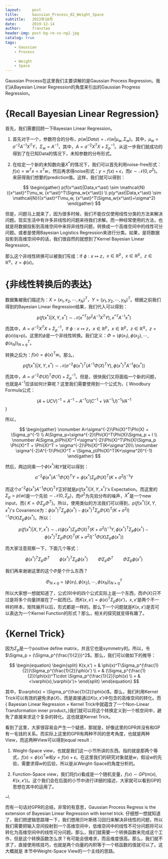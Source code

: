 ```yaml
---
layout:     post
title:      Gaussian_Process_02_Weight_Space
subtitle:   2022年10月
date:       2019-12-14
author:     franztao
header-img: post-bg-re-vs-ng2.jpg
catalog: true
tags:
    - Gaussian
    - Process
    
    - Weight
    - Space
---
```


    

Gaussian Process在这里我们主要讲解的是Gaussian Process Regression。我们从Bayesian Linear Regression的角度来引出的Gaussian Progress Regression。

#  {Recall Bayesian Linear Regression}
首先，我们需要回顾一下Bayesian Linear Regression。

1. 首先对于一个，参数符合的分布，$p(w|Data) = \mathcal{N}(w|\mu_w,\Sigma_w)$。其中，$\mu_w = \sigma^{-2}A^{-1}X^TY$，$\Sigma_w = A^{-1}$，其中，$A=\sigma^{-2}X^TX+\Sigma_p^{-1}$。从这一步我们就成功的得到了在已知Data的情况下，未知参数的分布形式。

2. 在给定一个新的未知数向量$X^\ast$的情况下，我们可以首先利用noise-free形式：$f(x) = w^Tx = x^Tw$，然后再求得noise形式：$y=f(x)+\epsilon$，而$\epsilon \sim \mathcal{N}(0,\sigma^2)$。来获得我们想要的prediction值。这样，我们就可以得到：

$$
\begin{gather}
    p(f(x^\ast)|Data,x^\ast) \sim \mathcal{N}({x^\ast}^T\mu_w, {x^\ast}^T\Sigma_w{x^\ast}) \\
    p(y^\ast|Data,x^\ast) \sim \mathcal{N}({x^\ast}^T\mu_w, {x^\ast}^T\Sigma_w{x^\ast}+\sigma^2)
\end{gather}
$$

但是，问题马上就来了，因为很多时候，我们不能仅仅使用线性分类的方法来解决问题。现实生活中有许多非线性的问题来待我们求解。而一种经常使用的方法，也就是将数据投影到高维空间中来将非线性问题，转换成一个高维空间中的线性可分问题。或者是使用Bayesian Logistics Regression来进行分类。如果，是将数据投影到高维空间中的话，我们很自然的就想到了Kernel Bayesian Linear Regression。

那么这个非线性转换可以被我们写成：If $\phi:x\mapsto z$，$x\in \mathbb{R}^p$，$x\in\mathbb{R}^p$，$z\in\mathbb{R}^q$，$z=\phi(x)$。

#  {非线性转换后的表达}
数据集被我们描述为：$X = (x_1,x_2,\cdots,x_N)^T$，$Y = (y_1,y_2,\cdots,y_N)^T$。根据之前我们得到的Bayesian Linear Regression结果，我们代入可以得到：

$$
\begin{equation}
    p(f(x^\ast)|X,Y,x^\ast) \sim \mathcal{N}({x^\ast}^T(\sigma^{2}A^{-1}X^TY),{x^\ast}^TA^{-1}x^\ast)
\end{equation}
$$

而其中，$A = \sigma^{-2}X^TX+\Sigma_p^{-1}$，If $\phi:x\mapsto z$，$x\in \mathbb{R}^p$，$x\in\mathbb{R}^p$，$z\in\mathbb{R}^q$，$z=\phi(x)$(q>p)。这里的$\phi$是一个非线性转换。我们定义：$\Phi=(\phi(x_1),\phi(x_2),\cdots,\phi(x_N))^T_{N\times q}$。

转换之后为：$f(x) = \phi(x)^Tw$。那么，

$$
\begin{equation}
    p(f(x^\ast)|X,Y,x^\ast) \sim \mathcal{N}(\sigma^{-2}{\phi(x^\ast)}^T(A^{-1}\Phi(X)^TY),{\phi(x^\ast)}^TA^{-1}\phi(x^\ast))
\end{equation}
$$

而其中，$A=\sigma^{-2}\Phi(X)^T\Phi(X) + \Sigma_p^{-1}$。但是，很快我们又将面临一个新的问题，也就是$A^{-1}$应该如何计算呢？这里我们需要使用到一个公式为，{ Woodbury Formula公式：

$$
\begin{equation}
    (A+UCV)^{-1} = A^{-1}-A^{-1}U(C^{-1}+VA^{-1}U)^{-1}VA^{-1}
\end{equation}
$$
}

所以，

$$
\begin{gather}
    \nonumber A=\sigma^{-2}\Phi(X)^T\Phi(X) + \Sigma_p^{-1} \\
    A\Sigma_p=\sigma^{-2}\Phi(X)^T\Phi(X)\Sigma_p + I \\
    \nonumber A\Sigma_p\Phi(X)^T=\sigma^{-2}\Phi(X)^T\Phi(X)\Sigma_p \Phi(X)^T + \Phi(X)^T =  \sigma^{-2}\Phi(X)^T(K+\sigma^2I)\\
    \nonumber \sigma^{-2}A^{-1}\Phi(X)^T = \Sigma_p\Phi(X)^T(K+\sigma^2I)^{-1}
\end{gather}
$$

然后，两边同乘一个$\phi(x^\ast)$和$Y$就可以得到：

$$
\begin{equation}
    \sigma^{-2}\phi(x^\ast)A^{-1}\Phi(X)^TY = \phi(x^\ast)\Sigma_p\Phi(X)^T(K+\sigma^2I)^{-1}Y 
\end{equation}
$$

而这个$\sigma^{-2}\phi(x^\ast)A^{-1}\Phi(X)^TY$正好就是$p(f(x^\ast)|X,Y,x^\ast)$'s Expectation。而这里的$\Sigma_p=p(w)$是一个先验$\sim \mathcal{N}(0,\Sigma_p)$，而$\sigma^2$为先验分布的噪声，$X^\ast$是一个new input，而{ $K = \Phi\Sigma_p\Phi^T$}。所以，使用类似的方法我们可以得到，$p(f(x^\ast)|X,Y,x^\ast)$'s Covarience为：$\phi(x^\ast)^T\Sigma_p\phi(x^\ast) - \phi(x^\ast)^T\Sigma_p\Phi(X)^T(K+\sigma^2I)^{-1}\Phi(X)\Sigma_p\phi(x^\ast)$。所以：

$$
\begin{equation}
    p(f(x^\ast)|X,Y,x^\ast) \sim \mathcal{N}(\phi(x^\ast)\Sigma_p\Phi(X)^T(K+\sigma^2I)^{-1}Y , \phi(x^\ast)^T\Sigma_p\phi(x^\ast) - \phi(x^\ast)^T\Sigma_p\Phi(X)^T(K+\sigma^2I)^{-1}\Phi(X)\Sigma_p\phi(x^\ast) )
\end{equation}
$$

而大家注意观察一下，下面几个等式：

$$
\begin{equation}
    \phi(x^\ast)^T\Sigma_p\Phi^T \qquad \phi(x^\ast)^T\Sigma_p\phi(x^\ast) \qquad
    \Phi\Sigma_p\Phi^T \qquad
    \Phi\Sigma_p\phi(x^\ast) 
\end{equation}
$$

我们再来谢谢这里的这个$\Phi$是个什么东西？

$$
\begin{equation}
    \Phi_{N\times q} = (\phi(x_1),\phi(x_2),\cdots,\phi(x_N))^T_{N\times q}
\end{equation}
$$

所以大家想一想就知道了，公式(9)中的四个公式实际上是一个东西，而$\Phi(X)$只不过是将多个向量拼接在了一起而已。而$K(x,x')=\phi(x)^T\Sigma_p\phi(x')$，$x,x'$是两个不一样的样本，矩阵展开以后，形式都是一样的。那么下一个问题就是$K(x,x')$是否可以表达为一个Kernel Function的形式？那么，相关的探究就变得有趣了。

#  {Kernel Trick}
因为$\Sigma_p$是一个positive define matrix，并且它也是symmetry的。所以，令$\Sigma_p = (\Sigma_p^{\frac{1}{2}})^2$。那么，我们可以做如下的推导：

$$
\begin{equation}
    \begin{split}
        K(x,x') 
        = & \phi(x)^T\Sigma_p^{\frac{1}{2}}\Sigma_p^{\frac{1}{2}}\phi(x') \\
        = & (\Sigma_p^{\frac{1}{2}}\phi(x))^T\cdot \Sigma_p^{\frac{1}{2}}\phi(x) \\
        = & <\varphi(x),\varphi(x')>
    \end{split}
\end{equation}
$$

其中，$\varphi(x) = \Sigma_p^{\frac{1}{2}}\phi(x)$。那么，我们利用Kernel Trick可以有效的避免求$\phi(X)$，而是直接通过$K(x,x')$中包含的高维空间的转化。而{ Bayesian Linear Regression + Kernel Trick中就蕴含了一个Non-Linear Transformation inner product。}我们就可以将这个转换定义到一个核空间中，避免了直接来求这个复杂的转化。这也就是Kernel Trick。

看到了这里，大家很容易会产生一个疑惑，那就是，好像这里的GPR并没有和GP有一毛钱的关系。而实际上这里的GPR有两种不同的思考角度，也就是两种View，而这两种View可以得到equal result：

1. Weight-Space view，也就是我们这一小节所讲的东西。指的就是那两个等式，$f(x) = \phi(x)^Tw$和$y=f(x)+\epsilon$。在这里我们的研究对象就是$w$，假设$w$的先验，需要求得$w$的后验，所以是从Weight-Space的角度分析的。

2. Function-Space view，我们将$f(x)$看成是一个随机变量，$f(x)\sim GP(m(x),K(x,x'))$。这个我们会在后面的小节中进行详细的描述，大家就可以看到GP的思想在其中的运用了。

~\\

而有一句话对GPR的总结，非常的有意思，Gaussian Process Regress is the extension of Bayesian Linear Regression with kernel trick. 仔细想一想就知道了，我们把逻辑思路理一下，我们想用贝叶斯练习回归来解决非线性的问题，所以我们需要把输入空间投射到一个高维空间中，低维空间中的线性不可分问题将可以转化为高维空间中的线性可分问题。那么，我们就需要一个转换函数来完成这个工作，但是这个转换函数怎么求？有可能会很难求，而且维度很高。那么，我们就不求了，直接使用核技巧，也就是两个向量的内积等于一个核函数的值就可以了。这大概就是
本节中Weight-Space View的一个主线的思路。












